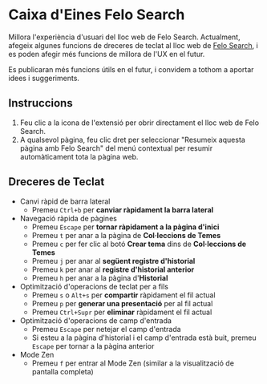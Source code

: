 # Caixa d'Eines Felo Search

Millora l'experiència d'usuari del lloc web de Felo Search. Actualment, afegeix algunes funcions de dreceres de teclat al lloc web de [Felo Search](https://felo.ai), i es poden afegir més funcions de millora de l'UX en el futur.

Es publicaran més funcions útils en el futur, i convidem a tothom a aportar idees i suggeriments.

## Instruccions

1. Feu clic a la icona de l'extensió per obrir directament el lloc web de Felo Search.
2. A qualsevol pàgina, feu clic dret per seleccionar "Resumeix aquesta pàgina amb Felo Search" del menú contextual per resumir automàticament tota la pàgina web.

## Dreceres de Teclat

- Canvi ràpid de barra lateral
  - Premeu `Ctrl+b` per **canviar ràpidament la barra lateral**
- Navegació ràpida de pàgines
  - Premeu `Escape` per **tornar ràpidament a la pàgina d'inici**
  - Premeu `t` per anar a la pàgina de **Col·leccions de Temes**
  - Premeu `c` per fer clic al botó **Crear tema** dins de **Col·leccions de Temes**
  - Premeu `j` per anar al **següent registre d'historial**
  - Premeu `k` per anar al **registre d'historial anterior**
  - Premeu `h` per anar a la pàgina d'**Historial**
- Optimització d'operacions de teclat per a fils
  - Premeu `s` o `Alt+s` per **compartir** ràpidament el fil actual
  - Premeu `p` per **generar una presentació** per al fil actual
  - Premeu `Ctrl+Supr` per **eliminar** ràpidament el fil actual
- Optimització d'operacions de camp d'entrada
  - Premeu `Escape` per netejar el camp d'entrada
  - Si esteu a la pàgina d'historial i el camp d'entrada està buit, premeu `Escape` per tornar a la pàgina anterior
- Mode Zen
  - Premeu `f` per entrar al Mode Zen (similar a la visualització de pantalla completa)
